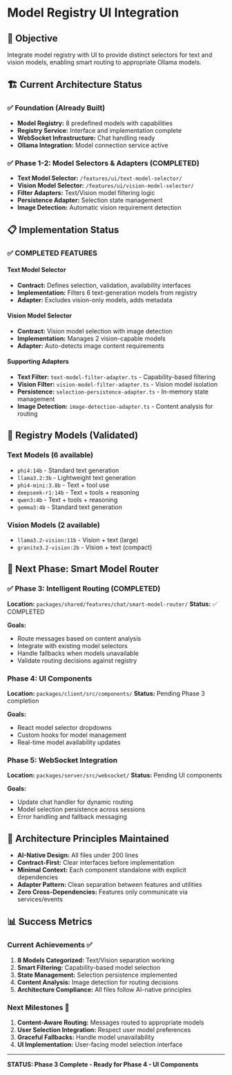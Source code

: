 # Model Registry UI Integration

## 🎯 Objective
Integrate model registry with UI to provide distinct selectors for text and vision models, enabling smart routing to appropriate Ollama models.

## 🏗️ Current Architecture Status

### ✅ Foundation (Already Built)
- **Model Registry:** 8 predefined models with capabilities
- **Registry Service:** Interface and implementation complete
- **WebSocket Infrastructure:** Chat handling ready
- **Ollama Integration:** Model connection service active

### ✅ Phase 1-2: Model Selectors & Adapters (COMPLETED)
- **Text Model Selector:** `/features/ui/text-model-selector/`
- **Vision Model Selector:** `/features/ui/vision-model-selector/` 
- **Filter Adapters:** Text/Vision model filtering logic
- **Persistence Adapter:** Selection state management
- **Image Detection:** Automatic vision requirement detection

## 📋 Implementation Status

### ✅ COMPLETED FEATURES

#### Text Model Selector
- **Contract:** Defines selection, validation, availability interfaces
- **Implementation:** Filters 6 text-generation models from registry
- **Adapter:** Excludes vision-only models, adds metadata

#### Vision Model Selector  
- **Contract:** Vision model selection with image detection
- **Implementation:** Manages 2 vision-capable models
- **Adapter:** Auto-detects image content requirements

#### Supporting Adapters
- **Text Filter:** `text-model-filter-adapter.ts` - Capability-based filtering
- **Vision Filter:** `vision-model-filter-adapter.ts` - Vision model isolation  
- **Persistence:** `selection-persistence-adapter.ts` - In-memory state management
- **Image Detection:** `image-detection-adapter.ts` - Content analysis for routing

## 🎯 Registry Models (Validated)

### Text Models (6 available)
- `phi4:14b` - Standard text generation
- `llama3.2:3b` - Lightweight text generation  
- `phi4-mini:3.8b` - Text + tool use
- `deepseek-r1:14b` - Text + tools + reasoning
- `qwen3:4b` - Text + tools + reasoning
- `gemma3:4b` - Standard text generation

### Vision Models (2 available)
- `llama3.2-vision:11b` - Vision + text (large)
- `granite3.2-vision:2b` - Vision + text (compact)

## 🚀 Next Phase: Smart Model Router

### ✅ Phase 3: Intelligent Routing (COMPLETED)
**Location:** `packages/shared/features/chat/smart-model-router/`
**Status:** ✅ COMPLETED

**Goals:**
- Route messages based on content analysis
- Integrate with existing model selectors
- Handle fallbacks when models unavailable
- Validate routing decisions against registry

### Phase 4: UI Components
**Location:** `packages/client/src/components/`
**Status:** Pending Phase 3 completion

**Goals:**
- React model selector dropdowns
- Custom hooks for model management
- Real-time model availability updates

### Phase 5: WebSocket Integration
**Location:** `packages/server/src/websocket/`
**Status:** Pending UI components

**Goals:**
- Update chat handler for dynamic routing
- Model selection persistence across sessions
- Error handling and fallback messaging

## 🔧 Architecture Principles Maintained

- **AI-Native Design:** All files under 200 lines
- **Contract-First:** Clear interfaces before implementation  
- **Minimal Context:** Each component standalone with explicit dependencies
- **Adapter Pattern:** Clean separation between features and utilities
- **Zero Cross-Dependencies:** Features only communicate via services/events

## 📊 Success Metrics

### Current Achievements ✅
1. **8 Models Categorized:** Text/Vision separation working
2. **Smart Filtering:** Capability-based model selection
3. **State Management:** Selection persistence implemented
4. **Content Analysis:** Image detection for routing decisions
5. **Architecture Compliance:** All files follow AI-native principles

### Next Milestones 🎯
1. **Content-Aware Routing:** Messages routed to appropriate models
2. **User Selection Integration:** Respect user model preferences  
3. **Graceful Fallbacks:** Handle model unavailability
4. **UI Implementation:** User-facing model selection interface

---

**STATUS: Phase 3 Complete - Ready for Phase 4 - UI Components**
